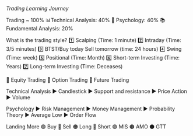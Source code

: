 *Trading Learning Journey*

Trading ~ 100%
📊Technical Analysis: 40%
🧠 Psychology: 40%
📚 Fundamental Analysis: 20%

What is the trading style?
1️⃣ Scalping (Time: 1 minute)
2️⃣ Intraday (Time: 3/5 minutes)
3️⃣ BTST/Buy today Sell tomorrow (time: 24 hours)
4️⃣ Swing (Time: week)
5️⃣ Positional (Time: Month)
6️⃣ Short-term Investing (Time: Years)
7️⃣ Long-term Investing (Time: Deceases)

🔰 Equity Trading
🔰 Option Trading
🔰 Future Trading

Technical Analysis
▶ Candlestick
▶ Support and resistance
▶ Price Action
▶ Volume

Psychology
▶ Risk Management
▶ Money Management
▶ Probability Theory
▶ Average Low
▶ Order Flow

Landing More
🟢 Buy
🔴 Sell
🟠 Long
🔵 Short
🟣 MIS
🟤 AMO
⚫ GTT
